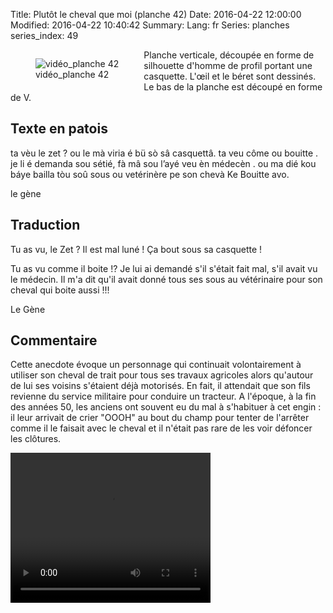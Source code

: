 Title: Plutôt le cheval que moi  (planche 42)
Date: 2016-04-22 12:00:00
Modified: 2016-04-22 10:40:42
Summary: 
Lang: fr
Series: planches
series_index: 49


<figure class="image-block" style="float: left;">
  <img alt="vidéo_planche 42" src="{static}/images/planche_42.png">
  <figcaption style="max-width: 204px">vidéo_planche 42</figcaption>
</figure>
<p style"text-align:justify;">Planche verticale, découpée en forme de silhouette d'homme de profil portant une casquette. L'œil et le béret sont dessinés.
Le bas de la planche est découpé en forme de V.</p>

## Texte en patois
ta vèu le zet ? ou le mà viria é bü sò sâ casquettâ. ta veu côme ou bouitte . je li é demanda sou sétié, fà mâ sou l’ayé veu èn médecèn . ou ma dié kou báye bailla tòu soû sous ou vetérinère pe son chevà  Ke Bouitte avo.

le gène

## Traduction
Tu as vu, le Zet ? Il est mal luné ! Ça bout sous sa casquette !

Tu as vu comme il boite !? Je lui ai demandé s'il s'était fait mal, s'il avait vu le médecin. Il m'a dit qu'il avait donné tous ses sous au vétérinaire pour son cheval qui boite aussi !!!

Le Gène

## Commentaire
<p style"text-align:justify;">Cette anecdote évoque un personnage qui continuait volontairement à utiliser son cheval de trait pour tous ses travaux agricoles alors qu'autour de lui ses voisins s'étaient déjà motorisés. En fait, il attendait que son fils revienne du service militaire pour conduire un tracteur. A l'époque, à la fin des années 50, les anciens ont souvent eu du mal à s'habituer à cet engin : il leur arrivait de crier "OOOH" au bout du champ pour tenter de l'arrêter  comme il le faisait avec le cheval et il n'était pas rare de les voir défoncer les clôtures.</p>





<video width="320" height="240" controls>
  <source src="https://d1njpgd0ygatdn.cloudfront.net/video_42.mp4" type="video/mp4">
</video>
